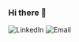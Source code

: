 ### Hi there 👋

![LinkedIn](https://img.shields.io/badge/LinkedIn-0A66C2?style=for-the-badge&logo=LinkedIn&logoColor=white)
![Email](https://img.shields.io/badge/Gmail-EA4335?style=for-the-badge&logo=Gmail&logoColor=white)

<!--
**preet2379/preet2379** is a ✨ _special_ ✨ repository because its `README.md` (this file) appears on your GitHub profile.

Here are some ideas to get you started:

- 🔭 I’m currently working on ...
- 🌱 I’m currently learning ...
- 👯 I’m looking to collaborate on ...
- 🤔 I’m looking for help with ...
- 💬 Ask me about ...
- 📫 How to reach me: ...
- 😄 Pronouns: ...
- ⚡ Fun fact: ...
-->
